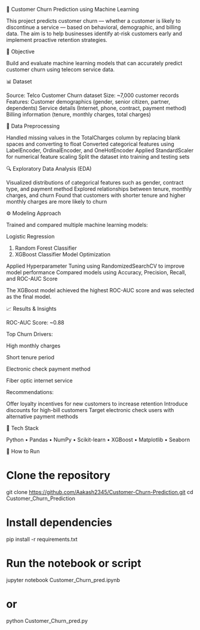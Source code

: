 🧩 Customer Churn Prediction using Machine Learning

This project predicts customer churn — whether a customer is likely to discontinue a service — based on behavioral, demographic, and billing data. The aim is to help businesses identify at-risk customers early and implement proactive retention strategies.

🎯 Objective

Build and evaluate machine learning models that can accurately predict customer churn using telecom service data.

📊 Dataset

Source: Telco Customer Churn dataset
Size: ~7,000 customer records
Features:
Customer demographics (gender, senior citizen, partner, dependents)
Service details (Internet, phone, contract, payment method)
Billing information (tenure, monthly charges, total charges)

🧹 Data Preprocessing

Handled missing values in the TotalCharges column by replacing blank spaces and converting to float
Converted categorical features using LabelEncoder, OrdinalEncoder, and OneHotEncoder
Applied StandardScaler for numerical feature scaling
Split the dataset into training and testing sets

🔍 Exploratory Data Analysis (EDA)

Visualized distributions of categorical features such as gender, contract type, and payment method
Explored relationships between tenure, monthly charges, and churn
Found that customers with shorter tenure and higher monthly charges are more likely to churn

⚙️ Modeling Approach

Trained and compared multiple machine learning models:

Logistic Regression
  1) Random Forest Classifier
  2) XGBoost Classifier
Model Optimization

Applied Hyperparameter Tuning using RandomizedSearchCV to improve model performance
Compared models using Accuracy, Precision, Recall, and ROC-AUC Score

The XGBoost model achieved the highest ROC-AUC score and was selected as the final model.

📈 Results & Insights

ROC-AUC Score: ~0.88

Top Churn Drivers:

  High monthly charges
  
  Short tenure period
  
  Electronic check payment method
  
  Fiber optic internet service

Recommendations:

  Offer loyalty incentives for new customers to increase retention
  Introduce discounts for high-bill customers
  Target electronic check users with alternative payment methods

🧠 Tech Stack

Python • Pandas • NumPy • Scikit-learn • XGBoost • Matplotlib • Seaborn

🚀 How to Run
# Clone the repository
git clone https://github.com/Aakash2345/Customer-Churn-Prediction.git
cd Customer_Churn_Prediction

# Install dependencies
pip install -r requirements.txt

# Run the notebook or script
jupyter notebook Customer_Churn_pred.ipynb
# or
python Customer_Churn_pred.py
